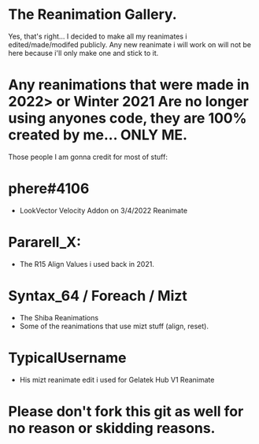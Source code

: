 # The Reanimation Gallery.
Yes, that's right...
I decided to make all my reanimates i edited/made/modifed publicly.
Any new reanimate i will work on will not be here because i'll only make one and stick to it.

# Any reanimations that were made in 2022> or Winter 2021 Are no longer using anyones code, they are 100% created by me... ONLY ME.

Those people I am gonna credit for most of stuff:
# phere#4106
  - LookVector Velocity Addon on 3/4/2022 Reanimate
# Pararell_X:
  - The R15 Align Values i used back in 2021.
# Syntax_64 / Foreach / Mizt
  - The Shiba Reanimations
  - Some of the reanimations that use mizt stuff (align, reset).
# TypicalUsername
  - His mizt reanimate edit i used for Gelatek Hub V1 Reanimate 

# Please don't fork this git as well for no reason or skidding reasons.
